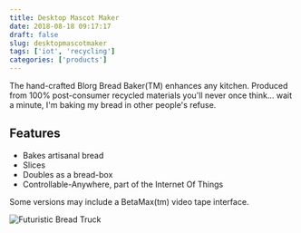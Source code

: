 ```yaml
---
title: Desktop Mascot Maker
date: 2018-08-18 09:17:17
draft: false
slug: desktopmascotmaker
tags: ['iot', 'recycling']
categories: ['products']
---
```


The hand-crafted Blorg Bread Baker(TM) enhances any kitchen. Produced from 100% post-consumer recycled materials you'll never once think... wait a minute, I'm baking my bread in other people's refuse.

## Features

* Bakes artisanal bread
* Slices
* Doubles as a bread-box
* Controllable-Anywhere, part of the Internet Of Things

Some versions may include a BetaMax(tm) video tape interface.

![Futuristic Bread Truck](project/futuristic-bread-truck.jpg)
